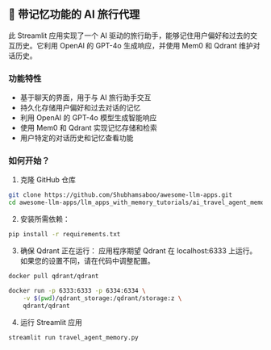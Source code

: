 ## 🧳 带记忆功能的 AI 旅行代理
此 Streamlit 应用实现了一个 AI 驱动的旅行助手，能够记住用户偏好和过去的交互历史。它利用 OpenAI 的 GPT-4o 生成响应，并使用 Mem0 和 Qdrant 维护对话历史。

### 功能特性
- 基于聊天的界面，用于与 AI 旅行助手交互
- 持久化存储用户偏好和过去对话的记忆
- 利用 OpenAI 的 GPT-4o 模型生成智能响应
- 使用 Mem0 和 Qdrant 实现记忆存储和检索
- 用户特定的对话历史和记忆查看功能

### 如何开始？

1. 克隆 GitHub 仓库
```bash
git clone https://github.com/Shubhamsaboo/awesome-llm-apps.git
cd awesome-llm-apps/llm_apps_with_memory_tutorials/ai_travel_agent_memory
```

2. 安装所需依赖：

```bash
pip install -r requirements.txt
```

3. 确保 Qdrant 正在运行：
应用程序期望 Qdrant 在 localhost:6333 上运行。如果您的设置不同，请在代码中调整配置。

```bash
docker pull qdrant/qdrant

docker run -p 6333:6333 -p 6334:6334 \
    -v $(pwd)/qdrant_storage:/qdrant/storage:z \
    qdrant/qdrant
```

4. 运行 Streamlit 应用
```bash
streamlit run travel_agent_memory.py
```